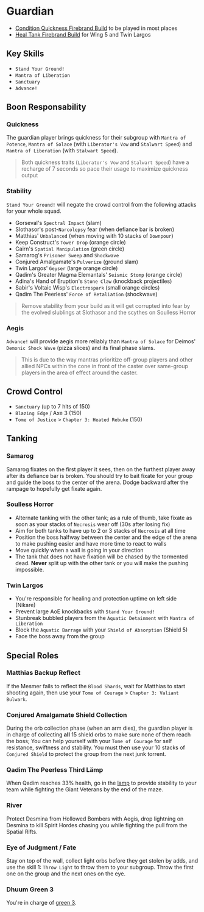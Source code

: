 # Guardian

- [Condition Quickness Firebrand Build](http://gw2skills.net/editor/?PWxAc+tlRweYdYmYRbt90B-zRJYmR3/ZkgKoDJgYPIjQ6fE7g4DgN1AL8cWB-e) to be played in most places
- [Heal Tank Firebrand Build](http://gw2skills.net/editor/?PWxAk6ZlRweYaMMmJmyWrPdA-zRJYjRHfZUdKkeF47BJU2Dvl23sA-e) for Wing 5 and Twin Largos

## Key Skills

- `Stand Your Ground!`
- `Mantra of Liberation`
- `Sanctuary`
- `Advance!`

## Boon Responsability

### Quickness

The guardian player brings quickness
for their subgroup with `Mantra of Potence`,
`Mantra of Solace` (with `Liberator's Vow` and `Stalwart Speed`)
and `Mantra of Liberation` (with `Stalwart Speed`). 

> Both quickness traits (`Liberator's Vow` and `Stalwart Speed`)
  have a recharge of 7 seconds so
  pace their usage to maximize quickness output

### Stability

`Stand Your Ground!` will negate the crowd control from the following attacks for your whole squad.

- Gorseval's `Spectral Impact` (slam)
- Slothasor's post-`Narcolepsy` fear (when defiance bar is broken)
- Matthias' `Unbalanced` (when moving with 10 stacks of `Downpour`)
- Keep Construct's `Tower Drop` (orange circle)
- Cairn's `Spatial Manipulation` (green circle)
- Samarog's `Prisoner Sweep` and `Shockwave`
- Conjured Amalgamate's `Pulverize` (ground slam)
- Twin Largos' `Geyser` (large orange circle)
- Qadim's Greater Magma Elemantals' `Seismic Stomp` (orange circle)
- Adina's Hand of Eruption's `Stone Claw` (knockback projectiles)
- Sabir's Voltaic Wisp's `Electrospark` (small orange circles)
- Qadim The Peerless' `Force of Retaliation` (shockwave)

> Remove stability from your build as it will get corrupted into fear by the evolved slublings at Slothasor and the scythes on Soulless Horror

### Aegis

`Advance!` will provide aegis more reliably than `Mantra of Solace` for Deimos' `Demonic Shock Wave` (pizza slices) and its final phase slams.

> This is due to the way mantras prioritize off-group players and other allied NPCs within the cone in front of the caster over same-group players in the area of effect around the caster.

## Crowd Control

 - `Sanctuary` (up to 7 hits of 150)
 - `Blazing Edge` / Axe 3 (150)
 - `Tome of Justice` > `Chapter 3: Heated Rebuke` (150)

## Tanking

### Samarog

Samarog fixates on the first player it sees, then on the furthest player away after its defiance bar is broken. You should try to bait fixate for your group and guide the boss to the center of the arena. Dodge backward after the rampage to hopefully get fixate again.

### Soulless Horror

- Alternate tanking with the other tank; as a rule of thumb, take fixate as soon as your stacks of `Necrosis` wear off (30s after losing fix)
- Aim for both tanks to have up to 2 or 3 stacks of `Necrosis` at all time
- Position the boss halfway between the center and the edge of the arena to make pushing easier and have more time to react to walls
- Move quickly when a wall is going in your direction
- The tank that does not have fixation will be chased by the tormented dead. **Never** split up with the other tank or you will make the pushing impossible.

### Twin Largos

- You're responsible for healing and protection uptime on left side (Nikare)
- Prevent large AoE knockbacks with `Stand Your Ground!`
- Stunbreak bubbled players from the `Aquatic Detainment` with `Mantra of Liberation`
- Block the `Aquatic Barrage` with your `Shield of Absorption` (Shield 5)
- Face the boss away from the group

## Special Roles

### Matthias Backup Reflect

If the Mesmer fails to reflect the `Blood Shards`, wait for Matthias to start shooting again, then use your `Tome of Courage` > `Chapter 3: Valiant Bulwark`.

### Conjured Amalgamate Shield Collection

During the orb collection phase (when an arm dies), the guardian player is in charge of collecting **all** 15 shield orbs to make sure none of them reach the boss; You can help yourself with your `Tome of Courage` for self resistance, swiftness and stability. You must then use your 10 stacks of `Conjured Shield` to protect the group from the next junk torrent. 

### Qadim The Peerless Third Lämp

When Qadim reaches 33% health, go in the [lamp](/mechanics/quadim-lamp.md) to provide stability to your team while fighting the Giant Veterans by the end of the maze.

### River

Protect Desmina from Hollowed Bombers with Aegis, drop lightning on Desmina to kill Spirit Hordes chasing you while fighting the pull from the Spatial Rifts.

### Eye of Judgment / Fate

Stay on top of the wall, collect light orbs before they get stolen by adds, and use the skill 1: `Throw Light` to throw them to your subgroup. Throw the first one on the group and the next ones on the eye.

### Dhuum Green 3

You're in charge of [green 3](/mechanics/dhuum-green.md).